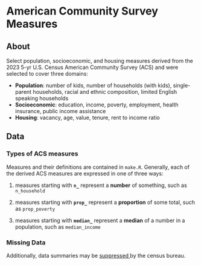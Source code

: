 # American Community Survey Measures

## About

Select population, socioeconomic, and housing measures derived from the 2023 5-yr U.S. Census American Community Survey (ACS) and were selected to cover three domains:

- **Population**: number of kids, number of households (with kids), single-parent households, racial and ethnic composition, limited English speaking households
- **Socioeconomic**: education, income, poverty, employment, health insurance, public income assistance
- **Housing**: vacancy, age, value, tenure, rent to income ratio

## Data

### Types of ACS measures

Measures and their definitions are contained in `make.R`.
Generally, each of the derived ACS measures are expressed in one of three ways:

1. measures starting with **`n_`** represent a **number** of something, such as `n_household`

2. measures starting with **`prop_`** represent a **proportion** of some total, such as `prop_poverty`

3. measures starting with **`median_`** represent a **median** of a number in a population, such as `median_income`

### Missing Data

Additionally, data summaries may be [suppressed ](https://www.census.gov/programs-surveys/acs/technical-documentation/data-suppression.html) by the census bureau.
